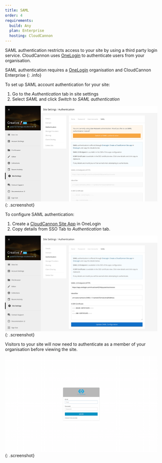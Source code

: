 ```yaml
---
title: SAML
order: 4
requirements:
  build: Any
  plan: Enterprise
  hosting: CloudCannon
---
```


SAML authentication restricts access to your site by using a third party login service. CloudCannon uses [OneLogin](https://www.onelogin.com/connector/cloudcannonsite-single-sign-on) to authenticate users from your organisation.

SAML authentication requires a [OneLogin](https://www.onelogin.com/connector/cloudcannonsite-single-sign-on) organisation and CloudCannon Enterprise
{: .info}

To set up SAML account authentication for your site:

1. Go to the *Authentication* tab in site settings
2. Select *SAML* and click *Switch to SAML authentication*

![SAML authentication](/img/authentication/saml.png){: .screenshot}

To configure SAML authentication:

1. Create a [CloudCannon Site App](https://www.onelogin.com/connector/cloudcannonsite-single-sign-on) in OneLogin
2. Copy details from SSO Tab to *Authentication* tab.

![Adding SAML configuration](/img/authentication/saml-added.png){: .screenshot}

Visitors to your site will now need to authenticate as a member of your organisation before viewing the site.

![CloudCannon's SAML login](/img/authentication/saml-login.png){: .screenshot}
